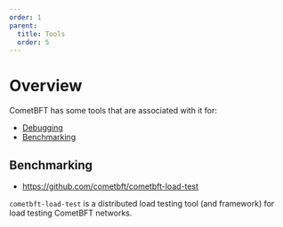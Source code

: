 ```yaml
---
order: 1
parent:
  title: Tools
  order: 5
---
```


# Overview

CometBFT has some tools that are associated with it for:

- [Debugging](debugging.md)
- [Benchmarking](#benchmarking)

## Benchmarking

- https://github.com/cometbft/cometbft-load-test

`cometbft-load-test` is a distributed load testing tool (and framework) for load
testing CometBFT networks.
